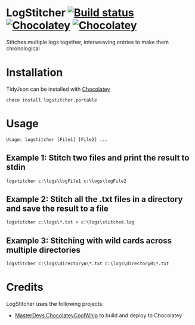 # LogStitcher [![Build status](https://ci.appveyor.com/api/projects/status/nwhu2wwku7e0aitp/branch/master?svg=true)](https://ci.appveyor.com/project/jquintus/logstitcher/branch/master) [![Chocolatey](https://img.shields.io/chocolatey/dt/scriptcs.svg?style=flat-square)](https://chocolatey.org/packages/LogStitcher.portable) [![Chocolatey](https://img.shields.io/chocolatey/v/git.svg?style=flat-square)](https://chocolatey.org/packages/LogStitcher.portable)


Stitches multiple logs together, interweaving entries to make them chronological

# Installation
TidyJson can be installed with [Chocolatey](https://chocolatey.org/)

    choco install logstitcher.portable
    
    
# Usage
    Usage: logstitcher [File1] [File2] ...

## Example 1:  Stitch two files and print the result to stdin

    logstitcher c:\logs\logFile1 c:\logs\logFile2
    
## Example 2:  Stitch all the .txt files in a directory and save the result to a file
    
    logstitcher c:\logs\*.txt > c:\logs\stitched.log
    
## Example 3:  Stitching with wild cards across multiple directories
    
    logstitcher c:\logs\directoryA\*.txt c:\logs\directoryB\*.txt 

# Credits

LogStitcher uses the following projects:

* [MasterDevs.ChocolateyCoolWhip](https://github.com/MasterDevs/ChocolateyCoolWhip) to build and deploy to Chocolatey
